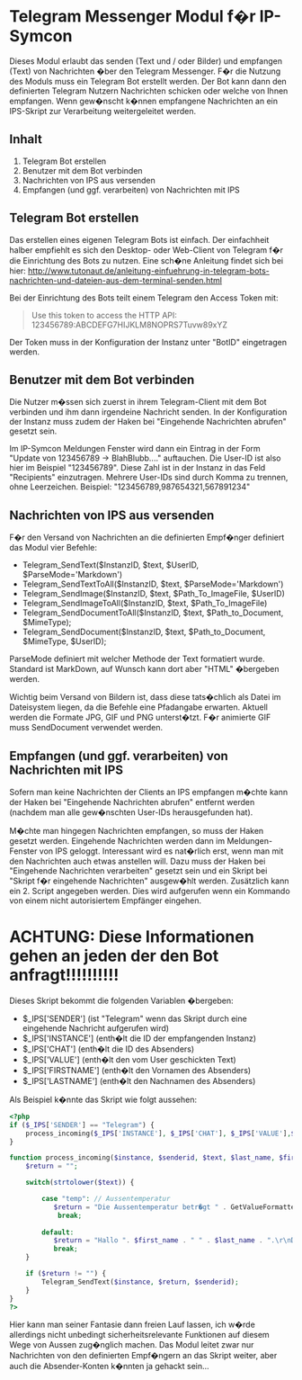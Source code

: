 # Telegram Messenger Modul f�r IP-Symcon

Dieses Modul erlaubt das senden (Text und / oder Bilder) und empfangen (Text) von Nachrichten �ber den Telegram Messenger. F�r die Nutzung des Moduls muss ein Telegram Bot erstellt werden. Der Bot kann dann den definierten Telegram Nutzern Nachrichten schicken oder welche von Ihnen empfangen. Wenn gew�nscht k�nnen empfangene Nachrichten an ein IPS-Skript zur Verarbeitung weitergeleitet werden.

## Inhalt

1. Telegram Bot erstellen
2. Benutzer mit dem Bot verbinden
3. Nachrichten von IPS aus versenden
4. Empfangen (und ggf. verarbeiten) von Nachrichten mit IPS

## Telegram Bot erstellen

Das erstellen eines eigenen Telegram Bots ist einfach. Der einfachheit halber empfiehlt es sich den Desktop- oder Web-Client von Telegram f�r die Einrichtung des Bots zu nutzen. Eine sch�ne Anleitung findet sich bei hier: http://www.tutonaut.de/anleitung-einfuehrung-in-telegram-bots-nachrichten-und-dateien-aus-dem-terminal-senden.html

Bei der Einrichtung des Bots teilt einem Telegram den Access Token mit:

> Use this token to access the HTTP API:
> 123456789:ABCDEFG7HIJKLM8NOPRS7Tuvw89xYZ

Der Token muss in der Konfiguration der Instanz unter "BotID" eingetragen werden.

## Benutzer mit dem Bot verbinden

Die Nutzer m�ssen sich zuerst in ihrem Telegram-Client mit dem Bot verbinden und ihm dann irgendeine Nachricht senden. In der Konfiguration der Instanz muss zudem der Haken bei "Eingehende Nachrichten abrufen" gesetzt sein.

Im IP-Symcon Meldungen Fenster wird dann ein Eintrag in der Form "Update von 123456789 -> BlahBlubb...." auftauchen. Die User-ID ist also hier im Beispiel "123456789". Diese Zahl ist in der Instanz in das Feld "Recipients" einzutragen. Mehrere User-IDs sind durch Komma zu trennen, ohne Leerzeichen. Beispiel: "123456789,987654321,567891234"

## Nachrichten von IPS aus versenden

F�r den Versand von Nachrichten an die definierten Empf�nger definiert das Modul vier Befehle:

- Telegram_SendText($InstanzID, $text, $UserID, $ParseMode='Markdown')
- Telegram_SendTextToAll($InstanzID, $text, $ParseMode='Markdown')
- Telegram_SendImage($InstanzID, $text, $Path_To_ImageFile, $UserID)
- Telegram_SendImageToAll($InstanzID, $text, $Path_To_ImageFile)
- Telegram_SendDocumentToAll($InstanzID, $text, $Path_to_Document, $MimeType);
- Telegram_SendDocument($InstanzID, $text, $Path_to_Document, $MimeType, $UserID);

ParseMode definiert mit welcher Methode der Text formatiert wurde. Standard ist MarkDown, auf Wunsch kann dort aber "HTML" �bergeben werden.

Wichtig beim Versand von Bildern ist, dass diese tats�chlich als Datei im Dateisystem liegen, da die Befehle eine Pfadangabe erwarten. Aktuell werden die Formate JPG, GIF und PNG unterst�tzt. F�r animierte GIF muss SendDocument verwendet werden.


## Empfangen (und ggf. verarbeiten) von Nachrichten mit IPS

Sofern man keine Nachrichten der Clients an IPS empfangen m�chte kann der Haken bei "Eingehende Nachrichten abrufen" entfernt werden (nachdem man alle gew�nschten User-IDs herausgefunden hat).

M�chte man hingegen Nachrichten empfangen, so muss der Haken gesetzt werden. Eingehende Nachrichten werden dann im Meldungen-Fenster von IPS geloggt. Interessant wird es nat�rlich erst, wenn man mit den Nachrichten auch etwas anstellen will. Dazu muss der Haken bei "Eingehende Nachrichten verarbeiten" gesetzt sein und ein Skript bei "Skript f�r eingehende Nachrichten" ausgew�hlt werden.
Zusätzlich kann ein 2. Script angegeben werden. Dies wird aufgerufen wenn ein Kommando von einem nicht autorisiertem Empfänger eingehen.
# ACHTUNG: Diese Informationen gehen an jeden der den Bot anfragt!!!!!!!!!! 

Dieses Skript bekommt die folgenden Variablen �bergeben:


- $_IPS['SENDER'] (ist "Telegram" wenn das Skript durch eine eingehende Nachricht aufgerufen wird)
- $_IPS['INSTANCE'] (enth�lt die ID der empfangenden Instanz)
- $_IPS['CHAT'] (enth�lt die ID des Absenders)
- $_IPS['VALUE'] (enth�lt den vom User geschickten Text)
- $_IPS['FIRSTNAME'] (enth�lt den Vornamen des Absenders)
- $_IPS['LASTNAME'] (enth�lt den Nachnamen des Absenders)

Als Beispiel k�nnte das Skript wie folgt aussehen:

```php
<?php
if ($_IPS['SENDER'] == "Telegram") {
	process_incoming($_IPS['INSTANCE'], $_IPS['CHAT'], $_IPS['VALUE'],$_IPS['LASTNAME'],$_IPS['FIRSTNAME']);
}

function process_incoming($instance, $senderid, $text, $last_name, $first_name) {
	$return = "";

	switch(strtolower($text)) {

		case "temp": // Aussentemperatur
		   $return = "Die Aussentemperatur betr�gt " . GetValueFormatted(54500 /*[Garten\Wetterstation\Aussentemperatur (komb.)]*/);
			break;
			
		default:
		   $return = "Hallo ". $first_name . " " . $last_name . ".\r\nDer Befehl '".$text."' ist unbekannt.";
		   break;
	}

	if ($return != "") {
		Telegram_SendText($instance, $return, $senderid);
	}
}
?>
```

Hier kann man seiner Fantasie dann freien Lauf lassen, ich w�rde allerdings nicht unbedingt sicherheitsrelevante Funktionen auf diesem Wege von Aussen zug�nglich machen. Das Modul leitet zwar nur Nachrichten von den definierten Empf�ngern an das Skript weiter, aber auch die Absender-Konten k�nnten ja gehackt sein...